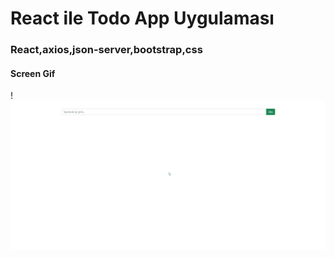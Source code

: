 <h1>React ile Todo App Uygulaması</h1>

<h3>React,axios,json-server,bootstrap,css</h3>

<h4>Screen Gif</h4>

!![](screen.gif)

